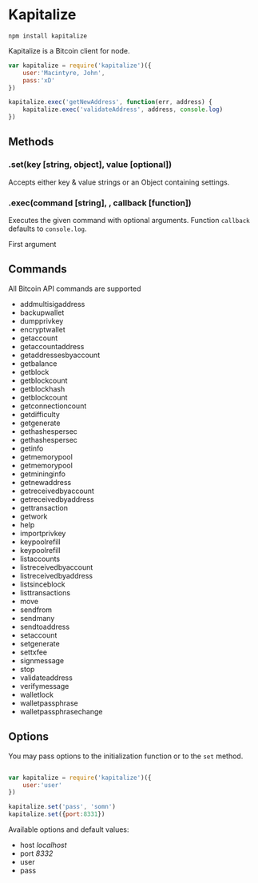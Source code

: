 # Kapitalize

`npm install kapitalize`

Kapitalize is a Bitcoin client for node.

```js
var kapitalize = require('kapitalize')({
    user:'Macintyre, John',
    pass:'xD'
})

kapitalize.exec('getNewAddress', function(err, address) {
    kapitalize.exec('validateAddress', address, console.log)
})
```

## Methods

### .set(key [string, object], value [optional])

Accepts either key & value strings or an Object containing settings.

### .exec(command [string], <arguments>, callback [function])

Executes the given command with optional arguments. Function `callback` defaults to `console.log`.

First argument 

## Commands

All Bitcoin API commands are supported

+ addmultisigaddress
+ backupwallet
+ dumpprivkey
+ encryptwallet
+ getaccount
+ getaccountaddress
+ getaddressesbyaccount
+ getbalance
+ getblock
+ getblockcount
+ getblockhash
+ getblockcount
+ getconnectioncount
+ getdifficulty
+ getgenerate
+ gethashespersec
+ gethashespersec
+ getinfo
+ getmemorypool
+ getmemorypool
+ getmininginfo
+ getnewaddress
+ getreceivedbyaccount
+ getreceivedbyaddress
+ gettransaction
+ getwork
+ help
+ importprivkey
+ keypoolrefill
+ keypoolrefill
+ listaccounts
+ listreceivedbyaccount
+ listreceivedbyaddress
+ listsinceblock
+ listtransactions
+ move
+ sendfrom
+ sendmany
+ sendtoaddress
+ setaccount
+ setgenerate
+ settxfee
+ signmessage
+ stop
+ validateaddress
+ verifymessage
+ walletlock
+ walletpassphrase
+ walletpassphrasechange

## Options

You may pass options to the initialization function or to the `set` method.

```js

var kapitalize = require('kapitalize')({
    user:'user'
})

kapitalize.set('pass', 'somn')
kapitalize.set({port:8331})

```

Available options and default values:

+ host *localhost*
+ port *8332*
+ user
+ pass
